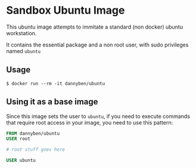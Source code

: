 Sandbox Ubuntu Image
==================================================

This ubuntu image attempts to immitate a standard (non docker) ubuntu 
workstation.

It contains the essential package and a non root user, with sudo privileges
named `ubuntu`


Usage
--------------------------------------------------

    $ docker run --rm -it dannyben/ubuntu


Using it as a base image
--------------------------------------------------

Since this image sets the user to `ubuntu`, if you need to execute commands
that require root access in your image, you need to use this pattern:

```dockerfile
FROM dannyben/ubuntu
USER root

# root stuff goes here

USER ubuntu
```
